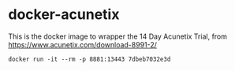 docker-acunetix
====


This is the docker image to wrapper the 14 Day Acunetix Trial, from https://www.acunetix.com/download-8991-2/

`docker run -it --rm -p 8881:13443 7dbeb7032e3d`
